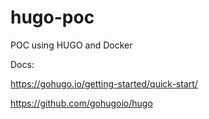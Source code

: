 # hugo-poc
POC using HUGO and Docker

Docs:

https://gohugo.io/getting-started/quick-start/

https://github.com/gohugoio/hugo
